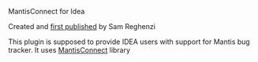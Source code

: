 MantisConnect for Idea

Created and [first published](http://www.kyub.com/blog/?page_id=11) by Sam Reghenzi

This plugin is supposed to provide IDEA users with support for Mantis bug tracker. It uses [MantisConnect](http://www.futureware.biz/mantisconnect/) library